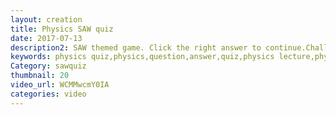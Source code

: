 ```yaml
---
layout: creation
title: Physics SAW quiz
date: 2017-07-13
description2: SAW themed game. Click the right answer to continue.Challenge - 5 physics questions for you to solve. Can you answer them?
keywords: physics quiz,physics,question,answer,quiz,physics lecture,physics experiment,science,education,challenge,physics documentary
Category: sawquiz
thumbnail: 20
video_url: WCMMwcmY0IA
categories: video
---
```

